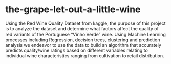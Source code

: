 # the-grape-let-out-a-little-wine

Using the Red Wine Quality Dataset from kaggle, the purpose of this project is to analyze the dataset and determine what factors affect the quality of red variants of the Portuguese “Vinho Verde” wine. Using Machine Learning processes including Regression, decision trees, clustering and prediction analysis we endeavor to use the data to build an algorithm that accurately predicts quality/wine ratings based on different variables relating to individual wine characteristics ranging from cultivation to retail distribution.
